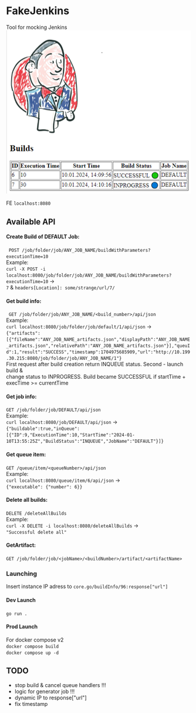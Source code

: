 # FakeJenkins
Tool for mocking Jenkins  
![Screenshot](screenshot.png)  

FE ```localhost:8080```  

## Available API
#### Create Build of DEFAULT Job:  
``` POST /job/folder/job/ANY_JOB_NAME/buildWithParameters?executionTime=10```  
Example:  
```curl -X POST -i localhost:8080/job/folder/job/ANY_JOB_NAME/buildWithParameters?executionTime=10``` ->  
```7``` & ```headers[Location]: some/strange/url/7/```  

#### Get build info:  
``` GET /job/folder/job/ANY_JOB_NAME/<build_number>/api/json```  
Example:  
```curl localhost:8080/job/folder/job/default/1/api/json``` ->   
```{"artifacts":[{"fileName":"ANY_JOB_NAME_artifacts.json","displayPath":"ANY_JOB_NAME_artifacts.json","relativePath":"ANY_JOB_NAME_artifacts.json"}],"queuId":1,"result":"SUCCESS","timestamp":1704975685909,"url":"http://10.199.30.215:8080/job/folder/job/ANY_JOB_NAME/1"}```   
First request after build creation return INQUEUE status. Second - launch build &  
change status to INPROGRESS. Build became SUCCESSFUL if startTime + execTime >= currentTime  

#### Get job info:
```GET /job/folder/job/DEFAULT/api/json```  
Example:  
```curl localhost:8080/job/DEFAULT/api/json``` ->   
```{"buildable":true,"inQueue":[{"ID":9,"ExecutionTime":10,"StartTime":"2024-01-10T13:55:25Z","BuildStatus":"INQUEUE","JobName":"DEFAULT"}]}```  

#### Get queue item:
```GET /queue/item/<queueNumber>/api/json```  
Example:  
```curl localhost:8080/queue/item/6/api/json``` ->   
```{"executable": {"number": 6}}```  

#### Delete all builds:  
```DELETE /deleteAllBuilds```  
Example:   
```curl -X DELETE -i localhost:8080/deleteAllBuilds``` ->  
```"Successful delete all"```  

#### GetArtifact:
```GET /job/folder/job/<jobName>/<buildNumber>/artifact/<artifactName>```

### Launching
Insert instance IP adress to ```core.go/buildInfo/96:response["url"]```  

#### Dev Launch
```go run .```  

#### Prod Launch
For docker compose v2  
```docker compose build```  
```docker compose up -d```  

## TODO
- stop build & cancel queue handlers !!!
- logic for generator job !!!
- dynamic IP to response["url"]
- fix timestamp
  

